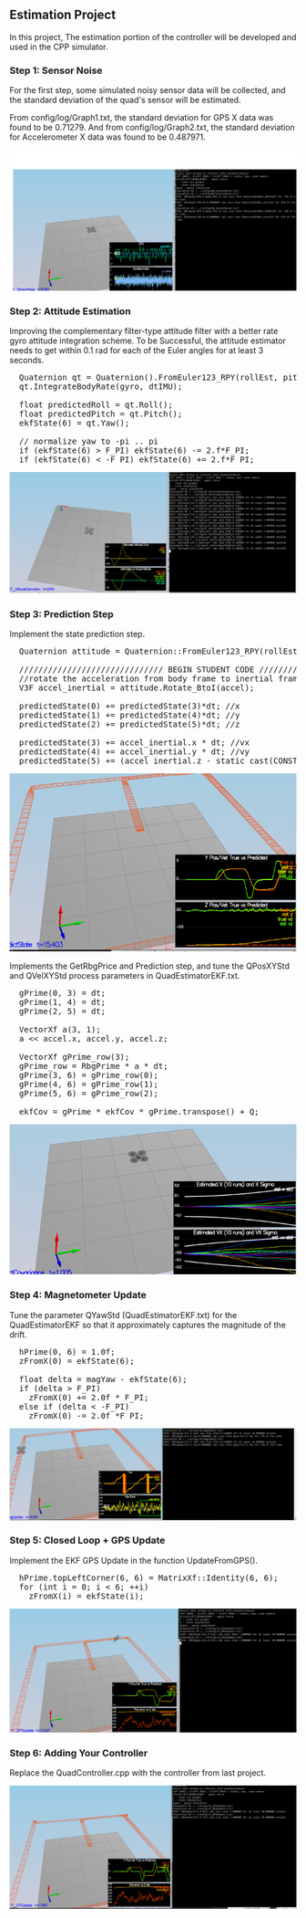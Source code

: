 ## Estimation Project

 In this project, The estimation portion of the controller will be developed and used in the CPP simulator.


### Step 1: Sensor Noise

For the first step, some simulated noisy sensor data will be collected, and the standard deviation of the quad's sensor will be estimated.

From config/log/Graph1.txt, the standard deviation for GPS X data was found to be 0.71279. And from config/log/Graph2.txt, the standard deviation for Accelerometer X data was found to be 0.487971.

<p align="center">
<img src="images/step1.png"/>
</p>

### Step 2: Attitude Estimation

Improving the complementary filter-type attitude filter with a better rate gyro attitude integration scheme. To be Successful, the attitude estimator needs to get within 0.1 rad for each of the Euler angles for at least 3 seconds.

<pre>
  Quaternion<float> qt = Quaternion<float>().FromEuler123_RPY(rollEst, pitchEst, ekfState(6));
  qt.IntegrateBodyRate(gyro, dtIMU);

  float predictedRoll = qt.Roll();
  float predictedPitch = qt.Pitch();
  ekfState(6) = qt.Yaw();

  // normalize yaw to -pi .. pi
  if (ekfState(6) > F_PI) ekfState(6) -= 2.f*F_PI;
  if (ekfState(6) < -F_PI) ekfState(6) += 2.f*F_PI;
</pre>

<p align="center">
<img src="images/step2.png"/>
</p>

### Step 3: Prediction Step

Implement the state prediction step.

<pre>
  Quaternion<float> attitude = Quaternion<float>::FromEuler123_RPY(rollEst, pitchEst, curState(6));

  ////////////////////////////// BEGIN STUDENT CODE ///////////////////////////
  //rotate the acceleration from body frame to inertial frame
  V3F accel_inertial = attitude.Rotate_BtoI(accel);

  predictedState(0) += predictedState(3)*dt; //x
  predictedState(1) += predictedState(4)*dt; //y
  predictedState(2) += predictedState(5)*dt; //z

  predictedState(3) += accel_inertial.x * dt; //vx
  predictedState(4) += accel_inertial.y * dt; //vy
  predictedState(5) += (accel_inertial.z - static_cast<float>(CONST_GRAVITY) )* dt;
</pre>

<p align="center">
<img src="images/step3a.png"/>
</p>

Implements the GetRbgPrice and Prediction step, and tune the QPosXYStd and QVelXYStd process parameters in QuadEstimatorEKF.txt.

<pre>
  gPrime(0, 3) = dt;
  gPrime(1, 4) = dt;
  gPrime(2, 5) = dt;

  VectorXf a(3, 1);
  a << accel.x, accel.y, accel.z;

  VectorXf gPrime_row(3);
  gPrime_row = RbgPrime * a * dt;
  gPrime(3, 6) = gPrime_row(0);
  gPrime(4, 6) = gPrime_row(1);
  gPrime(5, 6) = gPrime_row(2);

  ekfCov = gPrime * ekfCov * gPrime.transpose() + Q;
</pre>

<p align="center">
<img src="images/step3b.png"/>
</p>

### Step 4: Magnetometer Update

Tune the parameter QYawStd (QuadEstimatorEKF.txt) for the QuadEstimatorEKF so that it approximately captures the magnitude of the drift.


<pre>
  hPrime(0, 6) = 1.0f;
  zFromX(0) = ekfState(6);

  float delta = magYaw - ekfState(6);
  if (delta > F_PI)
    zFromX(0) += 2.0f * F_PI;
  else if (delta < -F_PI)
    zFromX(0) -= 2.0f *F_PI;
</pre>      

<p align="center">
<img src="images/step4.png"/>
</p>

### Step 5: Closed Loop + GPS Update

Implement the EKF GPS Update in the function UpdateFromGPS().

<pre>
  hPrime.topLeftCorner(6, 6) = MatrixXf::Identity(6, 6);
  for (int i = 0; i < 6; ++i)
    zFromX(i) = ekfState(i);
</pre>

<p align="center">
<img src="images/step5a.png"/>
</p>

### Step 6: Adding Your Controller

Replace the QuadController.cpp with the controller from last project.

<p align="center">
<img src="images/step6.png"/>
</p>